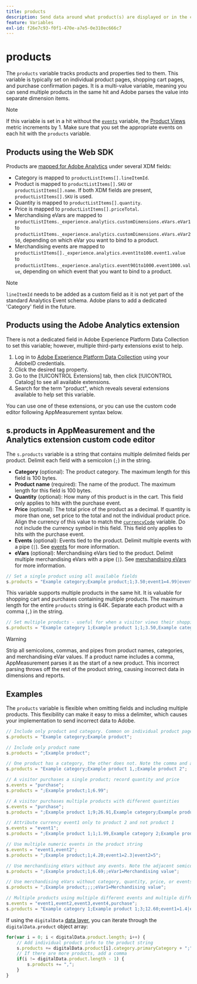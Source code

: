 ```yaml
---
title: products
description: Send data around what product(s) are displayed or in the cart.
feature: Variables
exl-id: f26e7c93-f0f1-470e-a7e5-0e310ec666c7
---
```

# products

The `products` variable tracks products and properties tied to them. This variable is typically set on individual product pages, shopping cart pages, and purchase confirmation pages. It is a multi-value variable, meaning you can send multiple products in the same hit and Adobe parses the value into separate dimension items.

>[!NOTE]
>
>If this variable is set in a hit without the [`events`](events/events-overview.md) variable, the [Product Views](/help/components/metrics/product-views.md) metric increments by 1. Make sure that you set the appropriate events on each hit with the `products` variable.

## Products using the Web SDK

Products are [mapped for Adobe Analytics](https://experienceleague.adobe.com/docs/analytics/implementation/aep-edge/variable-mapping.html) under several XDM fields:

* Category is mapped to `productListItems[].lineItemId`.
* Product is mapped to `productListItems[].SKU` or `productListItems[].name`. If both XDM fields are present, `productListItems[].SKU` is used.
* Quantity is mapped to `productListItems[].quantity`.
* Price is mapped to `productListItems[].priceTotal`.
* Merchandising eVars are mapped to `productListItems._experience.analytics.customDimensions.eVars.eVar1` to `productListItems._experience.analytics.customDimensions.eVars.eVar250`, depending on which eVar you want to bind to a product.
* Merchandising events are mapped to `productListItems[]._experience.analytics.event1to100.event1.value` to `productListItems._experience.analytics.event901to1000.event1000.value`, depending on which event that you want to bind to a product.

>[!NOTE]
>
>`lineItemId` needs to be added as a custom field as it is not yet part of the standard Analytics Event schema. Adobe plans to add a dedicated 'Category' field in the future.

## Products using the Adobe Analytics extension

There is not a dedicated field in Adobe Experience Platform Data Collection to set this variable; however, multiple third-party extensions exist to help.

1. Log in to [Adobe Experience Platform Data Collection](https://experience.adobe.com/data-collection) using your AdobeID credentials.
2. Click the desired tag property.
3. Go to the [!UICONTROL Extensions] tab, then click [!UICONTROL Catalog] to see all available extensions.
4. Search for the term "product", which reveals several extensions available to help set this variable.

You can use one of these extensions, or you can use the custom code editor following AppMeasurement syntax below.

## s.products in AppMeasurement and the Analytics extension custom code editor

The `s.products` variable is a string that contains multiple delimited fields per product. Delimit each field with a semicolon (`;`) in the string.

* **Category** (optional): The product category. The maximum length for this field is 100 bytes.
* **Product name** (required): The name of the product. The maximum length for this field is 100 bytes.
* **Quantity** (optional): How many of this product is in the cart. This field only applies to hits with the purchase event.
* **Price** (optional): The total price of the product as a decimal. If quantity is more than one, set price to the total and not the individual product price. Align the currency of this value to match the [`currencyCode`](../config-vars/currencycode.md) variable. Do not include the currency symbol in this field. This field only applies to hits with the purchase event.
* **Events** (optional): Events tied to the product. Delimit multiple events with a pipe (`|`). See [events](events/events-overview.md) for more information.
* **eVars** (optional): Merchandising eVars tied to the product. Delimit multiple merchandising eVars with a pipe (`|`). See [merchandising eVars](evar-merchandising.md) for more information.

```js
// Set a single product using all available fields
s.products = "Example category;Example product;1;3.50;event1=4.99|event2=5.99;eVar1=Example merchandising value 1|eVar2=Example merchandising value 2";
```

This variable supports multiple products in the same hit. It is valuable for shopping cart and purchases containing multiple products. The maximum length for the entire `products` string is 64K. Separate each product with a comma (`,`) in the string.

```js
// Set multiple products - useful for when a visitor views their shopping cart
s.products = "Example category 1;Example product 1;1;3.50,Example category 2;Example product 2;1;5.99";
```

>[!WARNING]
>
>Strip all semicolons, commas, and pipes from product names, categories, and merchandising eVar values. If a product name includes a comma, AppMeasurement parses it as the start of a new product. This incorrect parsing throws off the rest of the product string, causing incorrect data in dimensions and reports.

## Examples

The `products` variable is flexible when omitting fields and including multiple products. This flexibility can make it easy to miss a delimiter, which causes your implementation to send incorrect data to Adobe.

```js
// Include only product and category. Common on individual product pages
s.products = "Example category;Example product";

// Include only product name
s.products = ";Example product";

// One product has a category, the other does not. Note the comma and adjacent semicolon to omit category
s.products = "Example category;Example product 1,;Example product 2";

// A visitor purchases a single product; record quantity and price
s.events = "purchase";
s.products = ";Example product;1;6.99";

// A visitor purchases multiple products with different quantities
s.events = "purchase";
s.products = ";Example product 1;9;26.91,Example category;Example product 2;4;9.96";

// Attribute currency event1 only to product 2 and not product 1
s.events = "event1";
s.products = ";Example product 1;1;1.99,Example category 2;Example product 2;1;2.69;event1=1.29";

// Use multiple numeric events in the product string
s.events = "event1,event2";
s.products = ";Example product;1;4.20;event1=2.3|event2=5";

// Use merchandising eVars without any events. Note the adjacent semicolons to skip events
s.products = ";Example product;1;6.69;;eVar1=Merchandising value";

// Use merchandising eVars without category, quantity, price, or events
s.products = ";Example product;;;;eVar1=Merchandising value";

// Multiple products using multiple different events and multiple different merchandising eVars
s.events = "event1,event2,event3,event4,purchase";
s.products = "Example category 1;Example product 1;3;12.60;event1=1.4|event2=9;eVar1=Merchandising value|eVar2=Another merchandising value,Example category 2;Example product 2;1;59.99;event3=6.99|event4=1;eVar3=Merchandising value 3|eVar4=Example value four";
```

If using the `digitalData` [data layer](../../prepare/data-layer.md), you can iterate through the `digitalData.product` object array:

```js
for(var i = 0; i < digitalData.product.length; i++) {
    // Add individual product info to the product string
    s.products += digitalData.product[i].category.primaryCategory + ";" + digitalData.product[i].productInfo.productName;
    // If there are more products, add a comma
    if(i != digitalData.product.length - 1) {
        s.products += ",";
    }
}
```
